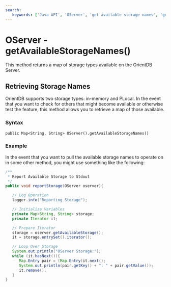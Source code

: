 ```yaml
---
search:
   keywords: ['Java API', 'OServer', 'get available storage names', 'getAvailableStorageNames']
---
```


# OServer - getAvailableStorageNames()

This method returns a map of storage types available on the OrientDB Server.

## Retrieving Storage Names

OrientDB supports two storage types: in-memory and PLocal.  In the event that you want to check for others that might become available or otherwise test the feature, this method allows you to retrieve a map of those available.

### Syntax

```
public Map<String, String> OServer().getAvailableStorageNames()
```

### Example

In the event that you want to pull the available storage names to operate on in some other method, you might use something like the following:

```java
/**
 * Report Available Storage to Stdout
 */
public void reportStorage(OServer oserver){

   // Log Operation
   logger.info("Reporting Storage");

   // Initialize Variables
   private Map<String, String> storage;
   private Iterator it;

   // Prepare Iterator 
   storage = oserver.getAvailableStorage();
   it = storage.entrySet().iterator();

   // Loop Over Storage
   System.out.println("OServer Storage:");
   while (it.hasNext()){
      Map.Entry pair = (Map.Entry)it.next();
	  System.out.println(pair.getKey() + ": " + pair.getValue());
	  it.remove();
   }
}
```
